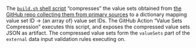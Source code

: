 The [`build.sh` shell script](./build.sh) “compresses” the value sets obtained from [the GitHub repo collecting them from primary sources](https://github.com/ehn-dcc-development/ehn-dcc-valuesets) to a dictionary mapping value set ID &rarr; (an array of) value set IDs.
The GitHub Action “Value Sets Compression” executes this script, and exposes the compressed value sets JSON as artifact.
The compressed value sets form the `valueSets` part of the `external` data input validation rules executing on.

